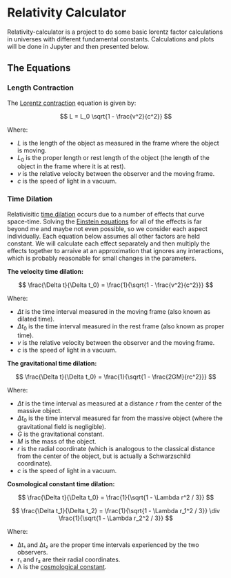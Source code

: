 
# Relativity Calculator

Relativity-calculator is a project to do some basic lorentz factor calculations in universes with different fundamental constants. Calculations and plots will be done in Jupyter and then presented below.

## The Equations

### Length Contraction

The [Lorentz contraction](https://en.wikipedia.org/wiki/Lorentz_transformation) equation is given by:

$$ L = L_0 \sqrt{1 - \frac{v^2}{c^2}} $$

Where:

- $L$ is the length of the object as measured in the frame where the object is moving.
- $L_0$ is the proper length or rest length of the object (the length of the object in the frame where it is at rest).
- $v$ is the relative velocity between the observer and the moving frame.
- $c$ is the speed of light in a vacuum.

### Time Dilation

Relativisitic [time dilation](https://en.wikipedia.org/wiki/Time_dilation) occurs due to a number of effects that curve space-time. Solving the [Einstein equations](https://en.wikipedia.org/wiki/Einstein_field_equations) for all of the effects is far beyond me and maybe not even possible, so we consider each aspect individually. Each equation below assumes all other factors are held constant. We will calculate each effect separately and then multiply the effects together to arraive at an approximation that ignores any interactions, which is probably reasonable for small changes in the parameters.

**The velocity time dilation:**

$$ \frac{\Delta t}{\Delta t_0} = \frac{1}{\sqrt{1 - \frac{v^2}{c^2}}} $$

Where:
  - $\Delta t$ is the time interval measured in the moving frame (also known as dilated time).
  - $\Delta t_0$ is the time interval measured in the rest frame (also known as proper time).
  - $v$ is the relative velocity between the observer and the moving frame.
  - $c$ is the speed of light in a vacuum.


**The gravitational time dilation:**

$$ \frac{\Delta t}{\Delta t_0} = \frac{1}{\sqrt{1 - \frac{2GM}{rc^2}}} $$

Where:
  - $\Delta t$ is the time interval as measured at a distance $r$ from the center of the massive object.
  - $\Delta t_0$ is the time interval measured far from the massive object (where the gravitational field is negligible).
  - $G$ is the gravitational constant.
  - $M$ is the mass of the object.
  - $r$ is the radial coordinate (which is analogous to the classical distance from the center of the object, but is actually a Schwarzschild coordinate).
  - $c$ is the speed of light in a vacuum.


**Cosmological constant time dilation:**

$$ \frac{\Delta t}{\Delta t_0} = \frac{1}{\sqrt{1 - \Lambda r^2 / 3}} $$

$$ \frac{\Delta t_1}{\Delta t_2} = \frac{1}{\sqrt{1 - \Lambda r_1^2 / 3}} \div \frac{1}{\sqrt{1 - \Lambda r_2^2 / 3}} $$


Where:
  - Δt₁ and Δt₂ are the proper time intervals experienced by the two observers.
  - r₁ and r₂ are their radial coordinates.
  - Λ is the [cosmological constant](https://en.wikipedia.org/wiki/Cosmological_constant).
